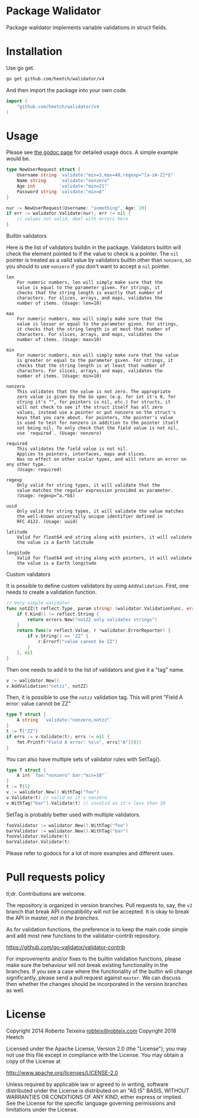 Package Walidator
================

Package walidator implements variable validations in struct fields.

Installation
============

Use go get.

```bash
go get github.com/heetch/walidator/v4
```

And then import the package into your own code.

```go
import (
	"github.com/heetch/walidator/v4
)
```

Usage
=====

Please see [the godoc page](http://godoc.org/github.com/heetch/validator) for detailed usage docs.
A simple example would be.

```go
type NewUserRequest struct {
	Username string `validate:"min=3,max=40,regexp=^[a-zA-Z]*$"`
	Name string     `validate:"nonzero"`
	Age int         `validate:"min=21"`
	Password string `validate:"min=8"`
}

nur := NewUserRequest{Username: "something", Age: 20}
if err := walidator.Validate(nur); err != nil {
	// values not valid, deal with errors here
}
```

Builtin validators

Here is the list of validators buildin in the package. Validators builtin
will check the element pointed to if the value to check is a pointer.
The `nil` pointer is treated as a valid value by validators builtin other
than `nonzero`, so you should to use `nonzero` if you don't want to
accept a `nil` pointer.

```
len
	For numeric numbers, len will simply make sure that the
	value is equal to the parameter given. For strings, it
	checks that the string length is exactly that number of
	characters. For slices,	arrays, and maps, validates the
	number of items. (Usage: len=10)

max
	For numeric numbers, max will simply make sure that the
	value is lesser or equal to the parameter given. For strings,
	it checks that the string length is at most that number of
	characters. For slices,	arrays, and maps, validates the
	number of items. (Usage: max=10)

min
	For numeric numbers, min will simply make sure that the value
	is greater or equal to the parameter given. For strings, it
	checks that the string length is at least that number of
	characters. For slices, arrays, and maps, validates the
	number of items. (Usage: min=10)

nonzero
	This validates that the value is not zero. The appropriate
	zero value is given by the Go spec (e.g. for int it's 0, for
	string it's "", for pointers is nil, etc.) For structs, it
	will not check to see if the struct itself has all zero
	values, instead use a pointer or put nonzero on the struct's
	keys that you care about. For pointers, the pointer's value
	is used to test for nonzero in addition to the pointer itself
	not being nil. To only check that the field value is not nil,
	use `required`.	(Usage: nonzero)

required
    This validates the field value is not nil.
    Applies to pointers, interfaces, maps and slices.
    Has no effect on other scalar types, and will return an error on any other type.
    (Usage: required)

regexp
	Only valid for string types, it will validate that the
	value matches the regular expression provided as parameter.
	(Usage: regexp=^a.*b$)

uuid
    Only valid for string types, it will validate the value matches
    the well-known universally unique identifier defined in
    RFC 4122. (Usage: uuid)

latitude
    Valid for float64 and string along with pointers, it will validate
    the value is a Earth latitude

longitude
    Valid for float64 and string along with pointers, it will validate
    the value is a Earth longitude
```

Custom validators

It is possible to define custom validators by using `AddValidation`.
First, one needs to create a validation function.

```go
// Very simple validator
func notZZ(t reflect.Type, param string) (walidator.ValidationFunc, error) {
	if t.Kind() != reflect.String {
		return errors.New("notZZ only validates strings")
	}
    return func(v reflect.Value, r *walidator.ErrorReporter) {
	    if v.String() == "ZZ" {
		    r.Errorf("value cannot be ZZ")
	    }
    }, nil
}
```

Then one needs to add it to the list of validators and give it a "tag"
name.

```go
v := walidator.New()
v.AddValidation("notzz", notZZ)
```

Then, it is possible to use the `notzz` validation tag. This will print
"Field A error: value cannot be ZZ"

```go
type T struct {
	A string  `validate:"nonzero,notzz"`
}
t := T{"ZZ"}
if errs := v.Validate(t); errs != nil {
	fmt.Printf("Field A error: %s\n", errs["A"][0])
}
```

You can also have multiple sets of validator rules with SetTag().

```go
type T struct {
	A int `foo:"nonzero" bar:"min=10"`
}
t := T{5}
v := walidator.New().WithTag("foo")
v.Validate(t) // valid as it's nonzero
v.WithTag("bar").Validate(t) // invalid as it's less than 10
```

SetTag is probably better used with multiple validators.

```go
fooValidator := walidator.New().WithTag("foo")
barValidator := walidator.New().WithTag("bar")
fooValidator.Validate(t)
barValidator.Validate(t)
```

Please refer to godocs for a lot of more examples and different uses.

Pull requests policy
====================

tl;dr. Contributions are welcome.

The repository is organized in version branches. Pull requests to, say, the
`v2` branch that break API compatibility will not be accepted. It is okay to
break the API in master, *not in the branches*.

As for validation functions, the preference is to keep the main code simple
and add most new functions to the validator-contrib repository.

https://github.com/go-validator/validator-contrib

For improvements and/or fixes to the builtin validation functions, please
make sure the behaviour will not break existing functionality in the branches.
If you see a case where the functionality of the builtin will change
significantly, please send a pull request against `master`. We can discuss then
whether the changes should be incorporated in the version branches as well.

License
=======

Copyright 2014 Roberto Teixeira <robteix@robteix.com>
Copyright 2018 Heetch

Licensed under the Apache License, Version 2.0 (the "License");
you may not use this file except in compliance with the License.
You may obtain a copy of the License at

http://www.apache.org/licenses/LICENSE-2.0

Unless required by applicable law or agreed to in writing, software
distributed under the License is distributed on an "AS IS" BASIS,
WITHOUT WARRANTIES OR CONDITIONS OF ANY KIND, either express or implied.
See the License for the specific language governing permissions and
limitations under the License.

